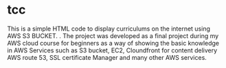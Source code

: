 # tcc
This is a simple HTML code to display curriculums on the internet using AWS S3 BUCKET. . 
The project was developed as a final project during my AWS cloud course for beginners as a way of showing the basic knowledge in AWS Services such as S3 bucket, EC2, Cloundfront for content delivery
AWS route 53, SSL certificate Manager and many other AWS services.
